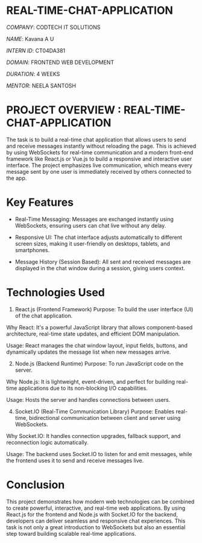 # REAL-TIME-CHAT-APPLICATION

*COMPANY*: CODTECH IT SOLUTIONS

*NAME*: Kavana A U

*INTERN ID*: CT04DA381

*DOMAIN*: FRONTEND WEB DEVELOPMENT

*DURATION*: 4 WEEKS

*MENTOR*: NEELA SANTOSH

# PROJECT OVERVIEW : REAL-TIME-CHAT-APPLICATION
The task is to build a real-time chat application that allows users to send and receive messages instantly without reloading the page. This is achieved by using WebSockets for real-time communication and a modern front-end framework like React.js or Vue.js to build a responsive and interactive user interface. The project emphasizes live communication, which means every message sent by one user is immediately received by others connected to the app.

# Key Features
* Real-Time Messaging:
Messages are exchanged instantly using WebSockets, ensuring users can chat live without any delay.

* Responsive UI:
The chat interface adjusts automatically to different screen sizes, making it user-friendly on desktops, tablets, and smartphones.

* Message History (Session Based):
All sent and received messages are displayed in the chat window during a session, giving users context.

# Technologies Used
1. React.js (Frontend Framework)
Purpose: To build the user interface (UI) of the chat application.

Why React: It's a powerful JavaScript library that allows component-based architecture, real-time state updates, and efficient DOM manipulation.

Usage: React manages the chat window layout, input fields, buttons, and dynamically updates the message list when new messages arrive.

2. Node.js (Backend Runtime)
Purpose: To run JavaScript code on the server.

Why Node.js: It is lightweight, event-driven, and perfect for building real-time applications due to its non-blocking I/O capabilities.

Usage: Hosts the server and handles connections between users.

4. Socket.IO (Real-Time Communication Library)
Purpose: Enables real-time, bidirectional communication between client and server using WebSockets.

Why Socket.IO: It handles connection upgrades, fallback support, and reconnection logic automatically.

Usage: The backend uses Socket.IO to listen for and emit messages, while the frontend uses it to send and receive messages live.

# Conclusion
This project demonstrates how modern web technologies can be combined to create powerful, interactive, and real-time web applications. By using React.js for the frontend and Node.js with Socket.IO for the backend, developers can deliver seamless and responsive chat experiences. This task is not only a great introduction to WebSockets but also an essential step toward building scalable real-time applications.



